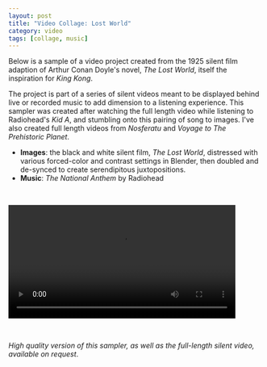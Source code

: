 ```yaml
---
layout: post
title: "Video Collage: Lost World"
category: video
tags: [collage, music]
---
```


Below is a sample of a video project created from the 1925 silent film adaption of Arthur Conan Doyle's novel, *The Lost World*, itself the inspiration for *King Kong*.

The project is part of a series of silent videos meant to be displayed behind live or recorded music to add dimension to a listening experience. This sampler was created after watching the full length video while listening to Radiohead's *Kid A*, and stumbling onto this pairing of song to images. I've also created full length videos from *Nosferatu* and *Voyage to The Prehistoric Planet*.

- **Images**: the black and white silent film, *The Lost World*, distressed with various forced-color and contrast settings in Blender, then doubled and de-synced to create serendipitous juxtopositions. 
- **Music**: *The National Anthem* by Radiohead

<p>&nbsp;</p>

<video controls="controls" width="450" name="The Lost World" src="/assets/lostworld.mp4"></video>

<p>&nbsp; </p>

*High quality version of this sampler, as well as the full-length silent video, available on request*.
